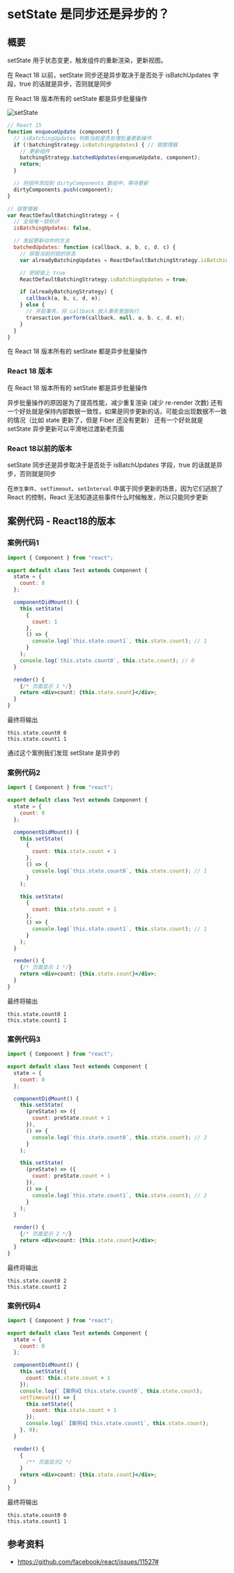 # setState 是同步还是异步的？

## 概要
setState 用于状态变更，触发组件的重新渲染，更新视图。

在 React 18 以前，setState 同步还是异步取决于是否处于 isBatchUpdates 字段，true 的话就是异步，否则就是同步

在 React 18 版本所有的 setState 都是异步批量操作

![setState](./../../public/assets/react/1.png)

```js
// React 15
function enqueueUpdate (component) {
  // isBatchingUpdates 判断当前是否处理批量更新操作
  if (!batchingStrategy.isBatchingUpdates) { // 锁管理器
    // 更新组件
    batchingStrategy.batchedUpdates(enqueueUpdate, component);
    return;
  }

  // 将组件添加到 dirtyComponents 数组中，等待更新
  dirtyComponents.push(component);
}

// 锁管理器
var ReactDefaultBatchingStrategy = {
  // 全局唯一锁标识
  isBatchingUpdates: false,

  // 发起更新动作的方法
  batchedUpdates: function (callback, a, b, c, d, c) {
    // 获取当前的锁的状态
    var alreadyBatchingUpdates = ReactDefaultBatchingStrategy.isBatchingUpdates;

    // 把锁锁上 true
    ReactDefaultBatchingStrategy.isBatchingUpdates = true;

    if (alreadyBatchingStrategy) {
      callback(a, b, c, d, e);
    } else {
      // 开启事务，将 callback 放入事务里面执行
      transaction.perform(callback, null, a, b, c, d, e);
    }
  }
}

```

在 React 18 版本所有的 setState 都是异步批量操作

### React 18 版本
在 React 18 版本所有的 setState 都是异步批量操作

异步批量操作的原因是为了提高性能，减少重复渲染 (减少 re-render 次数)
还有一个好处就是保持内部数据一致性，如果是同步更新的话，可能会出现数据不一致的情况（比如 state 更新了，但是 Fiber 还没有更新）
还有一个好处就是 setState 异步更新可以平滑地过渡新老页面

### React 18以前的版本



setState 同步还是异步取决于是否处于 isBatchUpdates 字段，true 的话就是异步，否则就是同步

在`原生事件`、`setTimeout`、`setInterval` 中属于同步更新的场景，因为它们逃脱了 React 的控制，React 无法知道这些事件什么时候触发，所以只能同步更新

## 案例代码 - React18的版本
### 案例代码1
```jsx
import { Component } from "react";

export default class Test extends Component {
  state = {
    count: 0
  };

  componentDidMount() {
    this.setState(
      {
        count: 1
      },
      () => {
        console.log(`this.state.count1`, this.state.count); // 1
      }
    );
    console.log(`this.state.count0`, this.state.count); // 0
  }

  render() {
    {/* 页面显示 1 */}
    return <div>count: {this.state.count}</div>;
  }
}
```

最终将输出
```
this.state.count0 0
this.state.count1 1
```

通过这个案例我们发现 setState 是异步的

### 案例代码2
```jsx
import { Component } from "react";

export default class Test extends Component {
  state = {
    count: 0
  };

  componentDidMount() {
    this.setState(
      {
        count: this.state.count + 1
      },
      () => {
        console.log(`this.state.count0`, this.state.count); // 1
      }
    );

    this.setState(
      {
        count: this.state.count + 1
      },
      () => {
        console.log(`this.state.count1`, this.state.count); // 1
      }
    );
  }

  render() {
    {/* 页面显示 1 */}
    return <div>count: {this.state.count}</div>;
  }
}

```

最终将输出
```
this.state.count0 1
this.state.count1 1
```

### 案例代码3
```jsx
import { Component } from "react";

export default class Test extends Component {
  state = {
    count: 0
  };

  componentDidMount() {
    this.setState(
      (preState) => ({
        count: preState.count + 1
      }),
      () => {
        console.log(`this.state.count0`, this.state.count); // 2
      }
    );

    this.setState(
      (preState) => ({
        count: preState.count + 1
      }),
      () => {
        console.log(`this.state.count1`, this.state.count); // 2
      }
    );
  }

  render() {
    {/* 页面显示 2 */}
    return <div>count: {this.state.count}</div>;
  }
}

```

最终将输出
```
this.state.count0 2
this.state.count1 2
```

### 案例代码4
```jsx
import { Component } from "react";

export default class Test extends Component {
  state = {
    count: 0
  };

  componentDidMount() {
    this.setState({
      count: this.state.count + 1
    });
    console.log(`【案例4】this.state.count0`, this.state.count);
    setTimeout(() => {
      this.setState({
        count: this.state.count + 1
      });
      console.log(`【案例4】this.state.count1`, this.state.count);
    }, 0);
  }

  render() {
    {
      /** 页面显示2 */
    }
    return <div>count: {this.state.count}</div>;
  }
}
```

最终将输出
```
this.state.count0 0
this.state.count1 1
```

## 参考资料
- https://github.com/facebook/react/issues/11527#